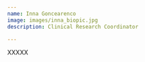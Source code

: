 ```yaml
---
name: Inna Goncearenco
image: images/inna_biopic.jpg
description: Clinical Research Coordinator

---
```


XXXXX
